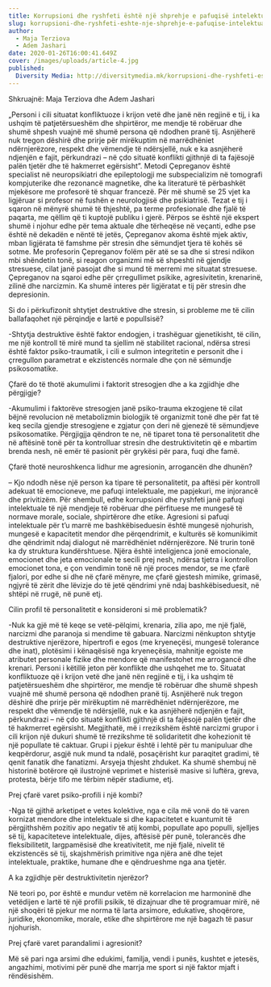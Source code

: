 ```yaml
---
title: Korrupsioni dhe ryshfeti është një shprehje e pafuqisë intelektuale
slug: korrupsioni-dhe-ryshfeti-eshte-nje-shprehje-e-pafuqise-intelektuale
author:
  - Maja Terziova
  - Adem Jashari
date: 2020-01-26T16:00:41.649Z
cover: /images/uploads/article-4.jpg
published:
  Diversity Media: http://diversitymedia.mk/korrupsioni-dhe-ryshfeti-eshte-nje-shprehje-e-pafuqise-intelektuale/
---
```


Shkruajnë: Maja Terziova dhe Adem Jashari

„Personi i cili situatat konfliktuoze i krijon vetë dhe janë nën regjinë e tij, i ka ushqim të patjetërsueshëm dhe shpirtëror, me mendje të robëruar dhe shumë shpesh vuajnë më shumë persona që ndodhen pranë tij. Asnjëherë nuk tregon dëshirë dhe prirje për mirëkuptim në marrëdhëniet ndërnjerëzore, respekt dhe vëmendje të ndërsjellë, nuk e ka asnjëherë ndjenjën e fajit, përkundrazi – në çdo situatë konflikti gjithnjë di ta fajësojë palën tjetër dhe të hakmerret egërsisht”.
Metodi Çepreganov është specialist në neuropsikiatri dhe epileptologji me subspecializim në tomografi kompjuterike dhe rezonancë magnetike, dhe ka literaturë të përbashkët mjekësore me profesorë të shquar francezë. Për më shumë se 25 vjet ka ligjëruar si profesor në fushën e neurologjisë dhe psikiatrisë.
Tezat e tij i sqaron në mënyrë shumë të thjeshtë, pa terme profesionale dhe fjalë të paqarta, me qëllim që ti kuptojë publiku i gjerë. Përpos se është një ekspert shumë i njohur edhe për tema aktuale dhe tërheqëse në veçanti, edhe pse është në dekadën e nëntë të jetës, Çepreganov akoma është mjek aktiv, mban ligjërata të famshme për stresin dhe sëmundjet tjera të kohës së sotme.
Me profesorin Çepreganov folëm për atë se sa dhe si stresi ndikon mbi shëndetin tonë, si reagon organizmi më së shpeshti në gjendje stresuese, cilat janë pasojat dhe si mund të merremi me situatat stresuese. Çepreganov na sqaroi edhe për çrregullimet psikike, agresivitetin, krenarinë, zilinë dhe narcizmin. Ka shumë interes për ligjëratat e tij për stresin dhe depresionin.

Si do i përkufizonit shtytjet destruktive dhe stresin, si probleme me të cilin ballafaqohet një përqindje e lartë e popullsisë?

-Shtytja destruktive është faktor endogjen, i trashëguar gjenetikisht, të cilin, me një kontroll të mirë mund ta sjellim në stabilitet racional, ndërsa stresi është faktor psiko-traumatik, i cili e sulmon integritetin e personit dhe i çrregullon parametrat e ekzistencës normale dhe çon në sëmundje psikosomatike.

Çfarë do të thotë akumulimi i faktorit stresogjen dhe a ka zgjidhje dhe përgjigje?

-Akumulimi i faktorëve stresogjen janë psiko-trauma ekzogjene të cilat bëjnë revolucion në metabolizmin biologjik të organizmit tonë dhe për fat të keq secila gjendje stresogjene e zgjatur çon deri në gjenezë të sëmundjeve psikosomatike. Përgjigjja qëndron te ne, në tiparet tona të personalitetit dhe në aftësinë tonë për ta kontrolluar stresin dhe destruktivitetin që e mbartim brenda nesh, në emër të pasionit për grykësi për para, fuqi dhe famë.

Çfarë thotë neuroshkenca lidhur me agresionin, arrogancën dhe dhunën?

– Kjo ndodh nëse një person ka tipare të personalitetit, pa aftësi për kontroll adekuat të emocioneve, me pafuqi intelektuale, me papjekuri, me injorancë dhe privitizëm. Për shembull, edhe korrupsioni dhe ryshfeti janë pafuqi intelektuale të një mendjeje të robëruar dhe përfituese me mungesë të normave morale, sociale, shpirtërore dhe etike. Agresioni si pafuqi intelektuale për t’u marrë me bashkëbiseduesin është mungesë njohurish, mungesë e kapacitetit mendor dhe përqendrimit, e kulturës së komunikimit dhe qëndrimit ndaj dialogut në marrëdhëniet ndërnjerëzore.
Në trurin tonë ka dy struktura kundërshtuese. Njëra është inteligjenca jonë emocionale, emocionet dhe jeta emocionale te secili prej nesh, ndërsa tjetra i kontrollon emocionet tona, e çon vendimin tonë në një proces mendor, se me çfarë fjalori, por edhe si dhe në çfarë mënyre, me çfarë gjestesh mimike, grimasë, ngjyrë të zërit dhe lëvizje do të jetë qëndrimi ynë ndaj bashkëbiseduesit, në shtëpi në rrugë, në punë etj.

Cilin profil të personalitetit e konsideroni si më problematik?

-Nuk ka gjë më të keqe se vetë-pëlqimi, krenaria, zilia apo, me një fjalë, narcizmi dhe paranoja si mendime të gabuara. Narcizmi nënkupton shtytje destruktive njerëzore, hipertrofi e egos (me kryeneçësi, mungesë tolerance dhe inat), plotësimi i kënaqësisë nga kryeneçësia, mahnitje egoiste me atributet personale fizike dhe mendore që manifestohet me arrogancë dhe krenari. Personi i këtillë jeton për konflikte dhe ushqehet me to. Situatat konfliktuoze që i krijon vetë dhe janë nën regjinë e tij, i ka ushqim të patjetërsueshëm dhe shpirtëror, me mendje të robëruar dhe shumë shpesh vuajnë më shumë persona që ndodhen pranë tij. Asnjëherë nuk tregon dëshirë dhe prirje për mirëkuptim në marrëdhëniet ndërnjerëzore, me respekt dhe vëmendje të ndërsjellë, nuk e ka asnjëherë ndjenjën e fajit, përkundrazi – në çdo situatë konflikti gjithnjë di ta fajësojë palën tjetër dhe të hakmerret egërsisht.
Megjithatë, më i rrezikshëm është narcizmi grupor i cili krijon një dukuri shumë të rrezikshme të solidaritetit dhe kohezionit të një popullate të caktuar. Grupi i pjekur është i lehtë për tu manipuluar dhe keqpërdorur, asgjë nuk mund ta ndalë, posaçërisht kur paraqitet gradimi, të qenit fanatik dhe fanatizmi. Arsyeja thjesht zhduket. Ka shumë shembuj në historinë botërore që ilustrojnë veprimet e histerisë masive si luftëra, greva, protesta, bërje tifo me tërbim nëpër stadiume, etj.

Prej çfarë varet psiko-profili i një kombi?

-Nga të gjithë arketipet e vetes kolektive, nga e cila më vonë do të varen kornizat mendore dhe intelektuale si dhe kapacitetet e kuantumit të përgjithshëm pozitiv apo negativ të atij kombi, popullate apo populli, sjelljes së tij, kapaciteteve intelektuale, dijes, aftësisë për punë, tolerancës dhe fleksibilitetit, largpamësisë dhe kreativitetit, me një fjalë, nivelit të ekzistencës së tij, skajshmërish primitive nga njëra anë dhe tejet intelektuale, praktike, humane dhe e qëndrueshme nga ana tjetër.

A ka zgjidhje për destruktivitetin njerëzor?

Në teori po, por është e mundur vetëm në korrelacion me harmoninë dhe vetëdijen e lartë të një profili psikik, të dizajnuar dhe të programuar mirë, në një shoqëri të pjekur me norma të larta arsimore, edukative, shoqërore, juridike, ekonomike, morale, etike dhe shpirtërore me një bagazh të pasur njohurish.

Prej çfarë varet parandalimi i agresionit?

Më së pari nga arsimi dhe edukimi, familja, vendi i punës, kushtet e jetesës, angazhimi, motivimi për punë dhe marrja me sport si një faktor mjaft i rëndësishëm.